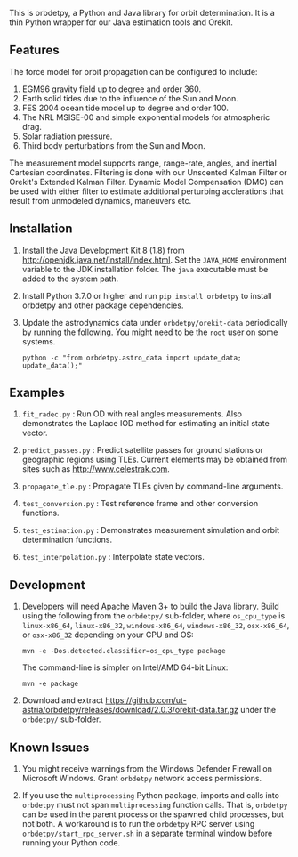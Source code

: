 This is orbdetpy, a Python and Java library for orbit determination.
It is a thin Python wrapper for our Java estimation tools and Orekit.

Features
--------

The force model for orbit propagation can be configured to include:

1. EGM96 gravity field up to degree and order 360.
2. Earth solid tides due to the influence of the Sun and Moon.
3. FES 2004 ocean tide model up to degree and order 100.
4. The NRL MSISE-00 and simple exponential models for atmospheric drag.
5. Solar radiation pressure.
6. Third body perturbations from the Sun and Moon.

The measurement model supports range, range-rate, angles, and inertial
Cartesian coordinates. Filtering is done with our Unscented Kalman Filter
or Orekit's Extended Kalman Filter. Dynamic Model Compensation
(DMC) can be used with either filter to estimate additional perturbing
acclerations that result from unmodeled dynamics, maneuvers etc.

Installation
------------

1. Install the Java Development Kit 8 (1.8) from <http://openjdk.java.net/install/index.html>.
   Set the `JAVA_HOME` environment variable to the JDK installation
   folder. The `java` executable must be added to the system path.

2. Install Python 3.7.0 or higher and run `pip install orbdetpy` to install
   orbdetpy and other package dependencies.

3. Update the astrodynamics data under `orbdetpy/orekit-data` periodically by
   running the following. You might need to be the `root` user on some systems.

   `python -c "from orbdetpy.astro_data import update_data; update_data();"`

Examples
--------

1. `fit_radec.py` : Run OD with real angles measurements. Also demonstrates
   the Laplace IOD method for estimating an initial state vector.

2. `predict_passes.py` : Predict satellite passes for ground stations or
   geographic regions using TLEs. Current elements may be obtained from
   sites such as <http://www.celestrak.com>.

3. `propagate_tle.py` : Propagate TLEs given by command-line arguments.

4. `test_conversion.py` : Test reference frame and other conversion functions.

5. `test_estimation.py` : Demonstrates measurement simulation and orbit
   determination functions.

6. `test_interpolation.py` : Interpolate state vectors.

Development
-----------

1. Developers will need Apache Maven 3+ to build the Java library. Build
   using the following from the `orbdetpy/` sub-folder, where `os_cpu_type` is
   `linux-x86_64`, `linux-x86_32`, `windows-x86_64`, `windows-x86_32`,
   `osx-x86_64`, or `osx-x86_32` depending on your CPU and OS:

   `mvn -e -Dos.detected.classifier=os_cpu_type package`

   The command-line is simpler on Intel/AMD 64-bit Linux:

   `mvn -e package`

2. Download and extract <https://github.com/ut-astria/orbdetpy/releases/download/2.0.3/orekit-data.tar.gz>
   under the `orbdetpy/` sub-folder.

Known Issues
------------

1. You might receive warnings from the Windows Defender Firewall on Microsoft
   Windows. Grant `orbdetpy` network access permissions.

2. If you use the `multiprocessing` Python package, imports and calls into
   `orbdetpy` must not span `multiprocessing` function calls. That is, `orbdetpy`
   can be used in the parent process or the spawned child processes, but not both.
   A workaround is to run the `orbdetpy` RPC server using `orbdetpy/start_rpc_server.sh`
   in a separate terminal window before running your Python code.
